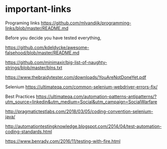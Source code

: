 # important-links

Programing links
https://github.com/mlvandijk/programming-links/blob/master/README.md

Before you decide you have tested everything,

https://github.com/kdeldycke/awesome-falsehood/blob/master/README.md

https://github.com/minimaxir/big-list-of-naughty-strings/blob/master/blns.txt

https://www.thebraidytester.com/downloads/YouAreNotDoneYet.pdf

Selenium
https://ultimateqa.com/common-selenium-webdriver-errors-fix/

Best Practices
https://ultimateqa.com/automation-patterns-antipatterns/?utm_source=linkedin&utm_medium=Social&utm_campaign=SocialWarfare

http://pragmatictestlabs.com/2018/03/05/coding-convention-selenium-java/

http://automationtestingknowledge.blogspot.com/2014/04/test-automation-coding-standards.html

https://www.benrady.com/2016/11/testing-with-fire.html

